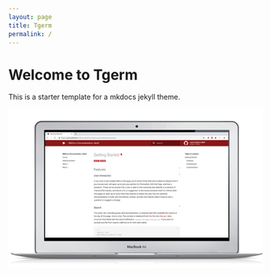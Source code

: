 ```yaml
---
layout: page
title: Tgerm
permalink: /
---
```


# Welcome to Tgerm

This is a starter template for a mkdocs jekyll theme.

![assets/img/macbook-preview.png](assets/img/macbook-preview.png)

